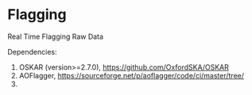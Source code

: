 # Flagging
Real Time Flagging Raw Data 

Dependencies:
1. OSKAR (version>=2.7.0), https://github.com/OxfordSKA/OSKAR
2. AOFlagger, https://sourceforge.net/p/aoflagger/code/ci/master/tree/
3. 

